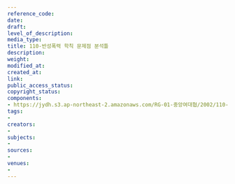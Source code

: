 ```yaml
---
reference_code: 
date: 
draft: 
level_of_description: 
media_type: 
title: 110-반성폭력 학칙 문제점 분석틀
description: 
weight: 
modified_at: 
created_at: 
link: 
public_access_status: 
copyright_status: 
components:
- https://jydh.s3.ap-northeast-2.amazonaws.com/RG-01-중앙여대협/2002/110-반성폭력+학칙+문제점+분석틀.pdf
tags:
- 
creators:
- 
subjects:
- 
sources:
- 
venues:
- 
---
```

